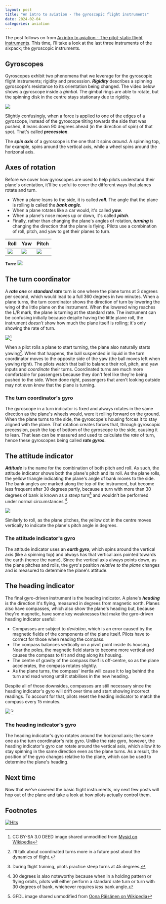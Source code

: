 ```yaml
---
layout: post
title: "An intro to aviation - The gyroscopic flight instruments"
date: 2024-02-04
categories: aviation
---
```


The post follows on from [An intro to aviation - The pitot-static flight instruments](https://brydonleonard.github.io/aviation/2024/01/21/aviation-pitot-static-instruments.html). This time, I'll take a look at the last three instruments of the sixpack; the gyroscopic instruments.
## Gyroscopes

Gyroscopes exhibit two phenomena that we leverage for the gyroscopic flight instruments; rigidity and precession. ***Rigidity*** describes a spinning gyroscope's resistance to its orientation being changed. The video below shows a gyroscope inside a *gimbal*. The gimbal rings are able to rotate, but the spinning disk in the centre stays stationary due to rigidity.

![](/assets/images/2024-02-04-aviation-gyroscopic-instruments/gyroscope_operation.gif)

Slightly confusingly, when a force is applied to one of the edges of a gyroscope, instead of the gyroscope tilting towards the side that was pushed, it leans down 90 degrees ahead (in the direction of spin) of that spot. That's called ***precession***.

The ***spin axis*** of a gyroscope is the one that it spins *around*. A spinning top, for example, spins around the vertical axis, while a wheel spins around the horizonal axis. 

## Axes of rotation

Before we cover how gyroscopes are used to help pilots understand their plane's orientation, it'll be useful to cover the different ways that planes rotate and turn.
- When a plane leans to the side, it is called ***roll***. The angle that the plane is rolling is called the ***bank angle***.
- When a plane rotates like a car would, it's called ***yaw***.
- When a plane's nose moves up or down, it's called ***pitch***.
- Finally, rather than changing the plane's angles of rotation, ***turning*** is changing the direction that the plane is flying. Pilots use a combination of roll, pitch, and yaw to get their planes to turn.

| Roll | Yaw | Pitch |
| ---- | ---- | ---- |
| ![](/assets/images/2024-02-04-aviation-gyroscopic-instruments/roll.gif) | ![](/assets/images/2024-02-04-aviation-gyroscopic-instruments/yaw.gif) | ![](/assets/images/2024-02-04-aviation-gyroscopic-instruments/pitch.gif) |

**Turn:**
![](/assets/images/2024-02-04-aviation-gyroscopic-instruments/turn.png)

## The turn coordinator

A ***rate one*** or ***standard rate*** turn is one where the plane turns at 3 degrees per second, which would lead to a full 360 degrees in two minutes. When a plane turns, the turn coordinator shows the direction of turn by lowering the wing of the little plane on the instrument. When the lowered wing reaches the L/R mark, the plane is turning at the standard rate. The instrument can be confusing initially because despite having the little plane roll, the instrument *doesn't* show how much the plane itself is rolling; it's only showing the rate of turn.

![](/assets/images/2024-02-04-aviation-gyroscopic-instruments/turn_coordinator.png)[^1] 

When a pilot rolls a plane to start turning, the plane also naturally starts yawing[^2]. When that happens, the ball suspended in liquid in the turn coordinator moves to the opposite side of the yaw (the ball moves left when yawing right). The pilots watch that ball to balance their roll, pitch, and yaw inputs and *coordinate* their turns. Coordinated turns are much more comfortable for passengers because they don't feel like they're being pushed to the side. When done right, passengers that aren't looking outside may not even know that the plane is turning.

### The turn coordinator's gyro

The gyroscope in a turn indicator is fixed and always rotates in the same direction as the plane's wheels would, were it rolling forward on the ground. When the plane turns to the side, the gyroscope's housing forces it to stay aligned with the plane. That rotation creates forces that, through gyroscopic precession, push the top of bottom of the gyroscope to the side, causing it to lean. That lean can be measured and used to calculate the *rate* of turn, hence these gyroscopes being called ***rate gyros.***

## The attitude indicator

***Attitude*** is the name for the combination of both pitch and roll. As such, the attitude indicator shows both the plane's pitch and its roll. As the plane rolls, the yellow triangle indicating the plane's angle of bank moves to the side. The bank angles are marked along the top of the instrument, but become less frequent after 30 degrees partly, because a turn with more than 30 degrees of bank is known as a *steep* turn[^3] and wouldn't be performed under normal circumstances [^4].

![](/assets/images/2024-02-04-aviation-gyroscopic-instruments/attitude_indicator.png)

Similarly to roll, as the plane pitches, the yellow dot in the centre moves vertically to indicate the plane's pitch angle in degrees.

### The attitude indicator's gyro

The attitude indicator uses an ***earth gyro***, which spins around the vertical axis (like a spinning top) and always has that vertical axis pointed towards the earth (hence the name). Since the vertical axis always points down, as the plane pitches and rolls, the gyro's position *relative to the plane* changes and is measured to determine the plane's attitude.

## The heading indicator

The final gyro-driven instrument is the heading indicator. A plane's ***heading*** is the direction it's flying, measured in degrees from magnetic north. Planes also have compasses, which also show the plane's heading but, because they're magnetic, have some key weaknesses that make the gyro-driven heading indicator useful:
- Compasses are subject to *deviation*, which is an error caused by the magnetic fields of the components of the plane itself. Pilots have to correct for those when reading the compass.
- The compass balances vertically on a pivot point inside its housing. Near the poles, the magnetic field starts to become more vertical and causes the compass to tilt and drag along its housing.
- The centre of gravity of the compass itself is off-centre, so as the plane accelerates, the compass rotates slightly.
- As the plane turns, the compass' inertia will cause it to lag behind the turn and read wrong until it stabilises in the new heading.

Despite all of those downsides, compasses are still necessary since the heading indicator's gyro will drift over time and start showing incorrect readings. To account for that, pilots reset the heading indicator to match the compass every 15 minutes.

![](/assets/images/2024-02-04-aviation-gyroscopic-instruments/heading_indicator.png) [^5]

### The heading indicator's gyro

The heading indicator's gyro rotates around the horizonal axis; the same one as the turn coordinator's rate gyro. Unlike the rate gyro, however, the heading indicator's gyro can rotate around the vertical axis, which allow it to stay spinning in the same direction even as the plane turns. As a result, the position of the gyro changes relative to the plane, which can be used to determine the plane's heading.

## Next time

Now that we've covered the basic flight instruments, my next few posts will hop out of the plane and take a look at how pilots actually control them.

## Footnotes

[^1]: CC BY-SA 3.0 DEED image shared unmodified from [Mysid on Wikipedia](https://commons.wikimedia.org/wiki/File:Turn_coordinator_-_coordinated.svg)
[^2]: I'll talk about coordinated turns more in a future post about the dynamics of flight.
[^3]: During flight training, pilots practice steep turns at 45 degrees. 
[^4]: 30 degrees is also noteworthy because when in a holding pattern or flying orbits, pilots will either perform a standard rate turn or turn with 30 degrees of bank, whichever requires *less* bank angle.
[^5]: GFDL image shared unmodified from [Oona Räisänen on Wikipedia](https://en.m.wikipedia.org/wiki/File:Heading_indicator.svg)

[![Hits](https://hits.seeyoufarm.com/api/count/incr/badge.svg?url=https%3A%2F%2Fbrydonleonard.github.io%2Faviation%2F2024%2F02%2F04%2Faviation-gyro-instruments.html&count_bg=%2379C83D&title_bg=%23555555&icon=&icon_color=%23E7E7E7&title=hits&edge_flat=false)](https://hits.seeyoufarm.com)